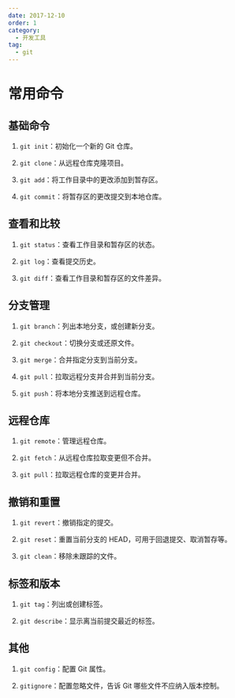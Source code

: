 ```yaml
---
date: 2017-12-10
order: 1
category:
  - 开发工具
tag:
  - git
---
```


# 常用命令

## 基础命令

1. `git init`：初始化一个新的 Git 仓库。

2. `git clone`：从远程仓库克隆项目。

3. `git add`：将工作目录中的更改添加到暂存区。

4. `git commit`：将暂存区的更改提交到本地仓库。

## 查看和比较

1. `git status`：查看工作目录和暂存区的状态。

2. `git log`：查看提交历史。

3. `git diff`：查看工作目录和暂存区的文件差异。

## 分支管理

1. `git branch`：列出本地分支，或创建新分支。

2. `git checkout`：切换分支或还原文件。

3. `git merge`：合并指定分支到当前分支。

4. `git pull`：拉取远程分支并合并到当前分支。

5. `git push`：将本地分支推送到远程仓库。

## 远程仓库

1. `git remote`：管理远程仓库。

2. `git fetch`：从远程仓库拉取变更但不合并。

3. `git pull`：拉取远程仓库的变更并合并。

## 撤销和重置

1. `git revert`：撤销指定的提交。

2. `git reset`：重置当前分支的 HEAD，可用于回退提交、取消暂存等。

3. `git clean`：移除未跟踪的文件。

## 标签和版本

1. `git tag`：列出或创建标签。

2. `git describe`：显示离当前提交最近的标签。

## 其他

1. `git config`：配置 Git 属性。

2. `gitignore`：配置忽略文件，告诉 Git 哪些文件不应纳入版本控制。